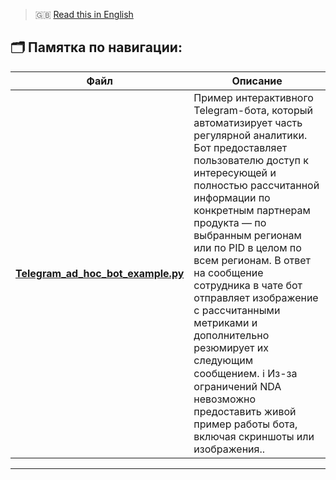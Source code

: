 > 🇬🇧 [Read this in English](README_EN.md)


## 🗂️ Памятка по навигации:

| Файл | Описание |
|------|-----------|
| **[Telegram_ad_hoc_bot_example.py](Telegram_ad_hoc_bot_example.py)** | Пример интерактивного Telegram-бота, который автоматизирует часть регулярной аналитики. Бот предоставляет пользователю доступ к интересующей и полностью рассчитанной информации по конкретным партнерам продукта — по выбранным регионам или по PID в целом по всем регионам. В ответ на сообщение сотрудника в чате бот отправляет изображение с рассчитанными метриками и дополнительно резюмирует их следующим сообщением. ℹ️ Из-за ограничений NDA невозможно предоставить живой пример работы бота, включая скриншоты или изображения.. |

---